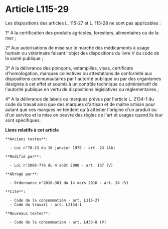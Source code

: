# Article L115-29

Les dispositions des articles L. 115-27 et L. 115-28 ne sont pas applicables : 

1° A la certification des produits agricoles, forestiers, alimentaires ou de la mer ; 

2° Aux autorisations de mise sur le marché des médicaments à usage humain ou vétérinaire faisant l'objet des dispositions du
livre V du code de la santé publique ; 

3° A la délivrance des poinçons, estampilles, visas, certificats d'homologation, marques collectives ou attestations de
conformité aux dispositions communautaires par l'autorité publique ou par des organismes désignés à cet effet et soumis à un
contrôle technique ou administratif de l'autorité publique en vertu de dispositions législatives ou réglementaires ; 

4° A la délivrance de labels ou marques prévus par l'article L. 2134-1 du code du travail ainsi que des marques d'artisan et
de maître artisan pour autant que ces marques ne tendent qu'à attester l'origine d'un produit ou d'un service et la mise en
oeuvre des règles de l'art et usages quand ils leur sont spécifiques.

**Liens relatifs à cet article**

	**Anciens textes**:

	  - Loi n°78-23 du 10 janvier 1978 - art. 23 (Ab)

	**Modifié par**:

	  - Loi n°2008-776 du 4 août 2008 - art. 137 (V)

	**Abrogé par**:

	  - Ordonnance n°2016-301 du 14 mars 2016 - art. 34 (V)

	**Cite**:

	  - Code de la consommation - art. L115-27
	  - Code du travail - art. L2134-1

	**Nouveaux textes**:

	  - Code de la consommation - art. L433-8 (V)
